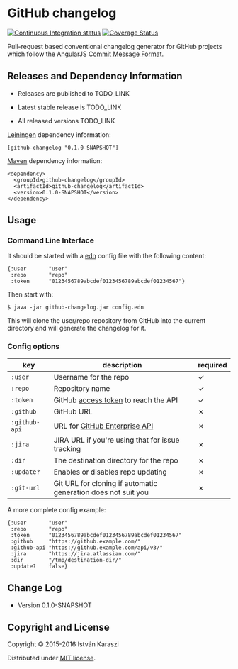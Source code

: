 # GitHub changelog

[![Continuous Integration status](https://api.travis-ci.org/raszi/github-changelog.svg?branch=master)](http://travis-ci.org/raszi/github-changelog)
[![Coverage Status](https://coveralls.io/repos/github/raszi/github-changelog/badge.svg?branch=master)](https://coveralls.io/github/raszi/github-changelog?branch=master)

Pull-request based conventional changelog generator for GitHub projects which follow the AngularJS [Commit Message Format].


## Releases and Dependency Information

* Releases are published to TODO_LINK

* Latest stable release is TODO_LINK

* All released versions TODO_LINK

[Leiningen] dependency information:

    [github-changelog "0.1.0-SNAPSHOT"]

[Maven] dependency information:

    <dependency>
      <groupId>github-changelog</groupId>
      <artifactId>github-changelog</artifactId>
      <version>0.1.0-SNAPSHOT</version>
    </dependency>



## Usage

### Command Line Interface

It should be started with a [edn] config file
with the following content:

```edn
{:user       "user"
 :repo       "repo"
 :token      "0123456789abcdef0123456789abcdef01234567"}
``` 

Then start with:

    $ java -jar github-changelog.jar config.edn

This will clone the user/repo repository from GitHub into the current directory
and will generate the changelog for it.

### Config options

| key | description | required |
|-----|-------------|----------|
| `:user`       | Username for the repo | ✓ |
| `:repo`       | Repository name | ✓ |
| `:token`      | GitHub [access token] to reach the API | ✓ |
| `:github`     | GitHub URL | ✗ |
| `:github-api` | URL for [GitHub Enterprise API] | ✗ |
| `:jira`       | JIRA URL if you're using that for issue tracking | ✗ |
| `:dir`        | The destination directory for the repo | ✗ |
| `:update?`    | Enables or disables repo updating | ✗ |
| `:git-url`    | Git URL for cloning if automatic generation does not suit you | ✗ |

A more complete config example:

```edn
{:user       "user"
 :repo       "repo"
 :token      "0123456789abcdef0123456789abcdef01234567"
 :github     "https://github.example.com/"
 :github-api "https://github.example.com/api/v3/"
 :jira       "https://jira.atlassian.com/"
 :dir        "/tmp/destination-dir/"
 :update?    false}
```


## Change Log

* Version 0.1.0-SNAPSHOT


## Copyright and License

Copyright © 2015-2016 István Karaszi

Distributed under [MIT license](http://choosealicense.com/licenses/mit/).

[Leiningen]: http://leiningen.org/
[Maven]: http://maven.apache.org/
[Commit Message Format]: https://github.com/angular/angular.js/blob/master/CONTRIBUTING.md#commit-message-format
[edn]: https://github.com/edn-format/edn
[access token]: https://help.github.com/articles/creating-an-access-token-for-command-line-use/
[GitHub Enterprise API]: https://developer.github.com/v3/enterprise/
